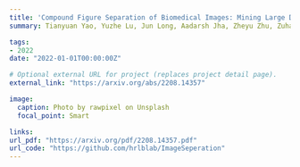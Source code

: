 ```yaml
---
title: 'Compound Figure Separation of Biomedical Images: Mining Large Datasets for Self-supervised Learning'
summary: Tianyuan Yao, Yuzhe Lu, Jun Long, Aadarsh Jha, Zheyu Zhu, Zuhayr Asad, Haichun Yang, Agnes B. Fogo, **Yuankai Huo** <br> ***Journal of Machine Learning for Biomedical Imaging*** **(2022)** 

tags:
- 2022
date: "2022-01-01T00:00:00Z"

# Optional external URL for project (replaces project detail page).
external_link: "https://arxiv.org/abs/2208.14357"

image:
  caption: Photo by rawpixel on Unsplash
  focal_point: Smart

links:
url_pdf: "https://arxiv.org/pdf/2208.14357.pdf"
url_code: "https://github.com/hrlblab/ImageSeperation"
---
```

